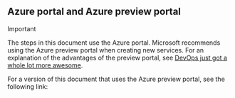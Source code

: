 ## Azure portal and Azure preview portal
> [!IMPORTANT]
> The steps in this document use the Azure portal. Microsoft recommends using the Azure preview portal when creating new services. For an explanation of the advantages of the preview portal, see [DevOps just got a whole lot more awesome](https://azure.microsoft.com/overview/preview-portal/). 
> 
> 
For a version of this document that uses the Azure preview portal, see the following link:

